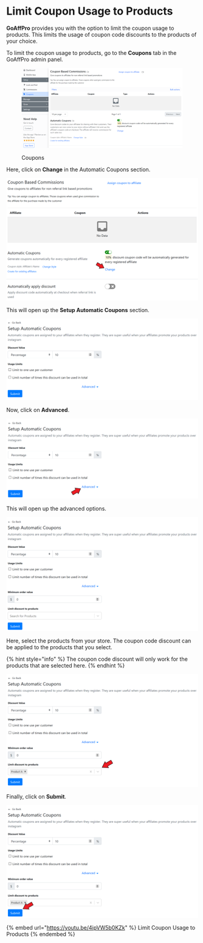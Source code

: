 # Limit Coupon Usage to Products

**GoAffPro** provides you with the option to limit the coupon usage to products. This limits the usage of coupon code discounts to the products of your choice.

To limit the coupon usage to products, go to the **Coupons** tab in the GoAffPro admin panel.

<figure><img src="../../../.gitbook/assets/image (3455).png" alt=""><figcaption><p>Coupons</p></figcaption></figure>

Here, click on **Change** in the Automatic Coupons section.

![Click on Change](<../../../.gitbook/assets/Annotation 2020-01-27 170705 (1).png>)

This will open up the **Setup Automatic Coupons** section.

![Setup Automatic Coupons](<../../../.gitbook/assets/Annotation 2020-01-27 171008 (2).png>)

Now, click on **Advanced**.

![Click on Advanced](<../../../.gitbook/assets/Annotation 2020-01-27 185653.png>)

This will open up the advanced options.

![Advanced options](<../../../.gitbook/assets/Annotation 2020-01-27 185915.png>)

Here, select the products from your store. The coupon code discount can be applied to the products that you select.

{% hint style="info" %}
The coupon code discount will only work for the products that are selected here.
{% endhint %}

![Select the products](<../../../.gitbook/assets/Annotation 2020-01-28 030740 (2).png>)

Finally, click on **Submit**.

![](<../../../.gitbook/assets/Annotation 2020-01-28 030740.png>)

{% embed url="https://youtu.be/4ipVW5b0KZk" %}
Limit Coupon Usage to Products
{% endembed %}
